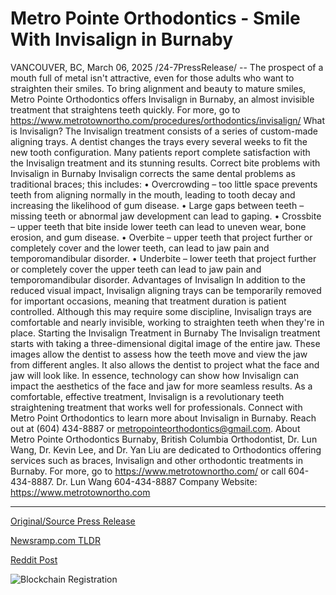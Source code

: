 # Metro Pointe Orthodontics - Smile With Invisalign in Burnaby

VANCOUVER, BC, March 06, 2025 /24-7PressRelease/ -- The prospect of a mouth full of metal isn't attractive, even for those adults who want to straighten their smiles. To bring alignment and beauty to mature smiles, Metro Pointe Orthodontics offers Invisalign in Burnaby, an almost invisible treatment that straightens teeth quickly. For more, go to https://www.metrotownortho.com/procedures/orthodontics/invisalign/  What is Invisalign?  The Invisalign treatment consists of a series of custom-made aligning trays. A dentist changes the trays every several weeks to fit the new tooth configuration. Many patients report complete satisfaction with the Invisalign treatment and its stunning results.  Correct bite problems with Invisalign in Burnaby  Invisalign corrects the same dental problems as traditional braces; this includes:  •	Overcrowding – too little space prevents teeth from aligning normally in the mouth, leading to tooth decay and increasing the likelihood of gum disease. •	Large gaps between teeth – missing teeth or abnormal jaw development can lead to gaping. •	Crossbite – upper teeth that bite inside lower teeth can lead to uneven wear, bone erosion, and gum disease. •	Overbite – upper teeth that project further or completely cover and the lower teeth, can lead to jaw pain and temporomandibular disorder. •	Underbite – lower teeth that project further or completely cover the upper teeth can lead to jaw pain and temporomandibular disorder.  Advantages of Invisalign  In addition to the reduced visual impact, Invisalign aligning trays can be temporarily removed for important occasions, meaning that treatment duration is patient controlled. Although this may require some discipline, Invisalign trays are comfortable and nearly invisible, working to straighten teeth when they're in place.  Starting the Invisalign Treatment in Burnaby  The Invisalign treatment starts with taking a three-dimensional digital image of the entire jaw. These images allow the dentist to assess how the teeth move and view the jaw from different angles. It also allows the dentist to project what the face and jaw will look like. In essence, technology can show how Invisalign can impact the aesthetics of the face and jaw for more seamless results.  As a comfortable, effective treatment, Invisalign is a revolutionary teeth straightening treatment that works well for professionals. Connect with Metro Point Orthodontics to learn more about Invisalign in Burnaby. Reach out at (604) 434-8887 or metropointeorthodontics@gmail.com.  About Metro Pointe Orthodontics  Burnaby, British Columbia Orthodontist, Dr. Lun Wang, Dr. Kevin Lee, and Dr. Yan Liu are dedicated to Orthodontics offering services such as braces, Invisalign and other orthodontic treatments in Burnaby.  For more, go to https://www.metrotownortho.com/ or call 604-434-8887.  Dr. Lun Wang 604-434-8887 Company Website: https://www.metrotownortho.com 

---

[Original/Source Press Release](https://www.24-7pressrelease.com/press-release/520336/metro-pointe-orthodontics-smile-with-invisalign-in-burnaby)
                    

[Newsramp.com TLDR](https://newsramp.com/curated-news/transform-your-smile-with-invisalign-in-burnaby-a-discreet-teeth-straightening-option-for-adults/1d97db900345afd405cd7d33a549c9e2) 

 



[Reddit Post](https://www.reddit.com/r/HealthCareNewsInfo/comments/1j4qtwx/transform_your_smile_with_invisalign_in_burnaby_a/) 



![Blockchain Registration](https://cdn.newsramp.app/24-7PressRelease/qrcode/253/6/cornl12M.webp)